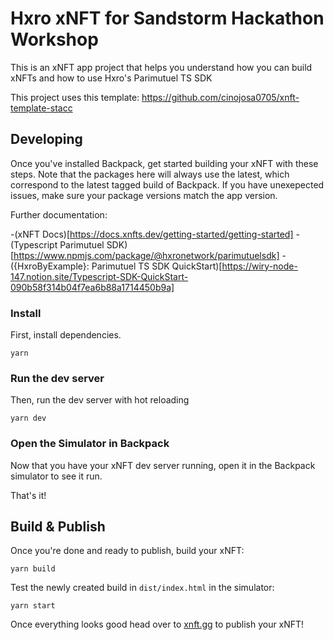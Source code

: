 # Hxro xNFT for Sandstorm Hackathon Workshop

This is an xNFT app project that helps you understand how you can build xNFTs and how to use Hxro's Parimutuel TS SDK

This project uses this template: https://github.com/cinojosa0705/xnft-template-stacc

## Developing

Once you've installed Backpack, get started building your xNFT with these steps. Note that the packages here will always use the latest, which correspond to the latest tagged build of Backpack. If you have unexepected issues, make sure your package versions match the app version.

Further documentation: 

  -(xNFT Docs)[https://docs.xnfts.dev/getting-started/getting-started]
  -(Typescript Parimutuel SDK)[https://www.npmjs.com/package/@hxronetwork/parimutuelsdk]
  -({HxroByExample}: Parimutuel TS SDK QuickStart)[https://wiry-node-147.notion.site/Typescript-SDK-QuickStart-090b58f314b04f7ea6b88a1714450b9a]

### Install

First, install dependencies.

```
yarn
```

### Run the dev server

Then, run the dev server with hot reloading

```
yarn dev
```

### Open the Simulator in Backpack

Now that you have your xNFT dev server running, open it in the Backpack simulator to see it run.

That's it!


## Build & Publish

Once you're done and ready to publish, build your xNFT:

```
yarn build
```

Test the newly created build in `dist/index.html` in the simulator:

```
yarn start
```

Once everything looks good head over to [xnft.gg](https://www.xnft.gg) to publish your xNFT!
